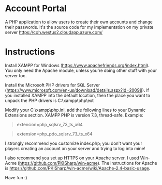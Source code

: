 # Account Portal

A PHP application to allow users to create their own accounts and change their passwords. It's the source code for my implementation on my private server https://coh.westus2.cloudapp.azure.com/

# Instructions

Install XAMPP for Windows (https://www.apachefriends.org/index.html). You only need the Apache module, unless you're doing other stuff with your server too. 

Install the Microsoft PHP drivers for SQL Server (https://www.microsoft.com/en-us/download/details.aspx?id=20098). If you installed XAMPP into the default location, then the place you want to unpack the PHP drivers is C:\xampp\php\ext

Modify your C:\xampp\php.ini, add the following lines to your Dynamic Extensions section. XAMPP PHP is version 7.3, thread-safe.
Example:

> extension=php_sqlsrv_73_ts_x64

> extension=php_pdo_sqlsrv_73_ts_x64

I strongly recommend you customize index.php; you don't want your players creating an account on your server and trying to log into mine!

I also recommend you set up HTTPS on your Apache server. I used Win-Acme (https://github.com/PKISharp/win-acme). The instructions for Apache is https://github.com/PKISharp/win-acme/wiki/Apache-2.4-basic-usage.

Have fun :)
